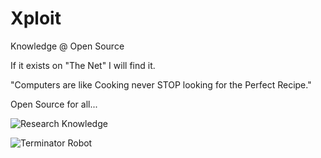 # Xploit
Knowledge @ Open Source

If it exists on "The Net" I will find it.

"Computers are like Cooking never STOP looking for the Perfect Recipe."

Open Source for all...

![Research Knowledge](https://github.com/user-attachments/assets/4df8356f-2778-415d-a094-5703e923a6a2)

![Terminator Robot](https://github.com/user-attachments/assets/526d280c-11ff-4d8c-b7d0-418e54b1952b)
